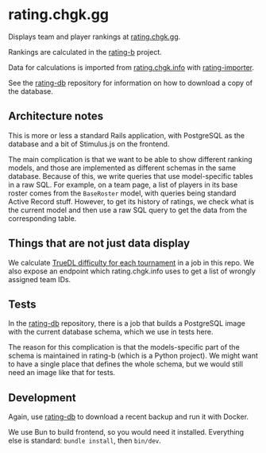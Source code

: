 # rating.chgk.gg

Displays team and player rankings at [rating.chgk.gg](https://rating.chgk.gg).

Rankings are calculated in the [rating-b](https://github.com/chgk-gg/rating-b) project.

Data for calculations is imported from [rating.chgk.info](https://rating.chgk.info) with [rating-importer](https://github.com/chgk-gg/rating-importer).

See the [rating-db](https://github.com/chgk-gg/rating-db) repository for information on how to download a copy of the database.

## Architecture notes

This is more or less a standard Rails application, with PostgreSQL as the database and a bit of Stimulus.js on the frontend.

The main complication is that we want to be able to show different ranking models, and those are implemented as different schemas in the same database. Because of this, we write queries that use model-specific tables in a raw SQL. For example, on a team page, a list of players in its base roster comes from the `BaseRoster` model, with queries being standard Active Record stuff. However, to get its history of ratings, we check what is the current model and then use a raw SQL query to get the data from the corresponding table.

## Things that are not just data display

We calculate [TrueDL difficulty for each tournament](https://pecheny.me/blog/truedl/) in a job in this repo. We also expose an endpoint which rating.chgk.info uses to get a list of wrongly assigned team IDs.

## Tests

In the [rating-db](https://github.com/chgk-gg/rating-db) repository, there is a job that builds a PostgreSQL image with the current database schema, which we use in tests here.

The reason for this complication is that the models-specific part of the schema is maintained in rating-b (which is a Python project). We might want to have a single place that defines the whole schema, but we would still need an image like that for tests.

## Development

Again, use [rating-db](https://github.com/chgk-gg/rating-db) to download a recent backup and run it with Docker.

We use Bun to build frontend, so you would need it installed. Everything else is standard: `bundle install`, then `bin/dev`.

